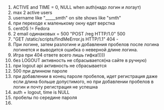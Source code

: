 1) ACTIVE and TIME = 0, NULL when auth(надо логин и логаут)
2) max 2 active users
3) username like "_____smth" on site shows like "smth"
4) при переходе к маленькому окну едет верстка
5) centOS != Fedora
6) 2 email одинаковых = 500 "POST /reg HTTP/1.0" 500 
7) "GET /static/scripts/findMeError.js HTTP/1.1" 404 -
8) При логине, затем разлогине и добавления пробелов после логина логинется и выводится
ошибка о неверной длине логина.
9) Игра при 404 ответе всего лишь гифка!))))
10) без LOGOUT активность не сбрасывается(на сайте в ручную)
11) при logout api активность не сбрасывается
12) 500 при длинном пароле
13) при добавлении в конец пароле пробелов, идет регистрация даже если длина больше допустимого, 
но при добавлении пробелов в логин и почту регистрация не успешна
14) auth + logout, time is NULL
15) пробелы по середине пароля
16) 
